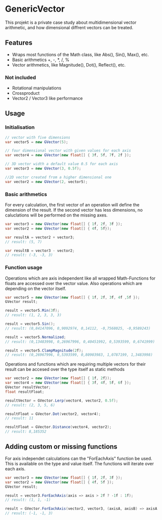 # GenericVector
This projekt is a private case study about multidimensional vector arithmetic, and how dimensional diffrent vectors can be treated.

## Features
- Wraps most functions of the Math class, like Abs(), Sin(), Max(), etc.
- Basic arithmetics +, -, *, /, % 
- Vector arithmetics, like Magnitude(), Dot(), Reflect(), etc.

### Not included
- Rotational manipulations
- Crossproduct
- Vector2 / Vector3 like performance

## Usage
### Initialisation

```c#
// vector with five dimensions
var vector5 = new GVector(5);

// four dimensional vector with given values for each axis
var vector4 = new GVector(new float[] { 3f, 5f, 7f, 2f });

// 3D vector width a default value 0.5 for each axis
var vector3 = new GVector(3, 0.5f);

//2D vector created from a higher dimensional one
var vector2 = new GVector(2, vector5);
```

### Basic arithmetics
For every calculation, the first vector of an operation will define the dimension of the result.
If the second vector has less dimensions, no caluclations will be performed on the missing axes.
```c#
var vector3 = new GVector(new float[] { 1f, 2f, 3f });
var vector2 = new GVector(new float[] { 4f, 5f});

var resultA = vector2 + vector3;
// result: (5, 7)

var resultB = vector3 - vector2;
// result: (-3, -3, 3)
```

### Function usage
Operations which are axis independent like all wrapped Math-Functions for floats are accessed over the vector value. Also operations which are depending on the vector itself.

```c#
var vector5 = new GVector(new float[] { 1f, 2f, 3f, 4f ,5f });
GVector result;

result = vector5.Min(3f);
// result: (1, 2, 3, 3, 3)

result = vector5.Sin();
// result: (0,84147096, 0,9092974, 0,14112, -0,7568025, -0,9589243)

result = vector5.Normalized;
// result: (0,13483998, 0,26967996, 0,40451992, 0,5393599, 0,6741999)

result = vector5.ClampMagnitude(2f);
// result: (0,26967996, 0,5393599, 0,80903983, 1,0787199, 1,3483998)
```

Operations and functions which are requiring multiple vectors for their result can be accesed over the type itself as static methods
 
```c#
var vector2 = new GVector(new float[] { 1f, 2f});
var vector4 = new GVector(new float[] { 3f, 4f, 5f, 6f });
GVector resultVector;
float resultFloat;

resultVector = GVector.Lerp(vector4, vector2, 0.5f);
// result: (2, 3, 5, 6)

resultFloat = GVector.Dot(vector2, vector4);
// result: 11

resultFloat = GVector.Distance(vector4, vector2);
// result: 8,185352
```

## Adding custom or missing functions
For axis independet calculations can the "ForEachAxis" function be used. This is available on the type and value itself. The functions will iterate over each axis.

```c#
var vector3 = new GVector(new float[] { 1f, 2f, 3f });
var vector2 = new GVector(new float[] { 4f, 5f });
GVector result;

result = vector3.ForEachAxis(axis => axis > 2f ? -1f : 1f);
// result: (1, 1, -1)

result = GVector.ForEachAxis(vector2, vector3, (axisA, axisB) => axisA > axisB ? -1f : 1f);
// result: (-1, -1, 3)
```